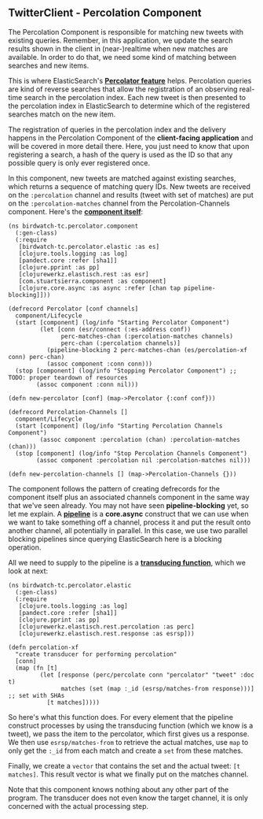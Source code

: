 ## TwitterClient - Percolation Component

The Percolation Component is responsible for matching new tweets with existing queries. Remember, in this application, we update the search results shown in the client in (near-)realtime when new matches are available. In order to do that, we need some kind of matching between searches and new items.

This is where ElasticSearch's **[Percolator feature](http://www.elasticsearch.org/guide/en/elasticsearch/reference/current/search-percolate.html)** helps. Percolation queries are kind of reverse searches that allow the registration of an observing real-time search in the percolation index. Each new tweet is then presented to the percolation index in ElasticSearch to determine which of the registered searches match on the new item.

The registration of queries in the percolation index and the delivery happens in the Percolation Component of the **client-facing application** and will be covered in more detail there. Here, you just need to know that upon registering a search, a hash of the query is used as the ID so that any possible query is only ever registered once.

In this component, new tweets are matched against existing searches, which returns a sequence of matching query IDs. New tweets are received on the ````:percolation```` channel and results (tweet with set of matches) are put on the ````:percolation-matches```` channel from the Percolation-Channels component. Here's the **[component itself](https://github.com/matthiasn/BirdWatch/blob/5fe69fbfaa956039e1f89a26811d0c86775dd594/Clojure-Websockets/TwitterClient/src/clj/birdwatch_tc/percolator/component.clj)**:

~~~
(ns birdwatch-tc.percolator.component
  (:gen-class)
  (:require
   [birdwatch-tc.percolator.elastic :as es]
   [clojure.tools.logging :as log]
   [pandect.core :refer [sha1]]
   [clojure.pprint :as pp]
   [clojurewerkz.elastisch.rest :as esr]
   [com.stuartsierra.component :as component]
   [clojure.core.async :as async :refer [chan tap pipeline-blocking]]))

(defrecord Percolator [conf channels]
  component/Lifecycle
  (start [component] (log/info "Starting Percolator Component")
         (let [conn (esr/connect (:es-address conf))
               perc-matches-chan (:percolation-matches channels)
               perc-chan (:percolation channels)]
           (pipeline-blocking 2 perc-matches-chan (es/percolation-xf conn) perc-chan)
           (assoc component :conn conn)))
  (stop [component] (log/info "Stopping Percolator Component") ;; TODO: proper teardown of resources
        (assoc component :conn nil)))

(defn new-percolator [conf] (map->Percolator {:conf conf}))

(defrecord Percolation-Channels []
  component/Lifecycle
  (start [component] (log/info "Starting Percolation Channels Component")
         (assoc component :percolation (chan) :percolation-matches (chan)))
  (stop [component] (log/info "Stop Percolation Channels Component")
        (assoc component :percolation nil :percolation-matches nil)))

(defn new-percolation-channels [] (map->Percolation-Channels {}))
~~~

The component follows the pattern of creating defrecords for the component itself plus an associated channels component in the same way that we've seen already. You may not have seen **pipeline-blocking** yet, so let me explain. A **[pipeline](https://clojure.github.io/core.async/#clojure.core.async/pipeline)** is a **core.async** construct that we can use when we want to take something off a channel, process it and put the result onto another channel, all potentially in parallel. In this case, we use two parallel blocking pipelines since querying ElasticSearch here is a blocking operation.

All we need to supply to the pipeline is a **[transducing function](https://github.com/matthiasn/BirdWatch/blob/5fe69fbfaa956039e1f89a26811d0c86775dd594/Clojure-Websockets/TwitterClient/src/clj/birdwatch_tc/percolator/elastic.clj)**, which we look at next:

~~~
(ns birdwatch-tc.percolator.elastic
  (:gen-class)
  (:require
   [clojure.tools.logging :as log]
   [pandect.core :refer [sha1]]
   [clojure.pprint :as pp]
   [clojurewerkz.elastisch.rest.percolation :as perc]
   [clojurewerkz.elastisch.rest.response :as esrsp]))

(defn percolation-xf
  "create transducer for performing percolation"
  [conn]
  (map (fn [t]
         (let [response (perc/percolate conn "percolator" "tweet" :doc t)
               matches (set (map :_id (esrsp/matches-from response)))] ;; set with SHAs
           [t matches]))))
~~~

So here's what this function does. For every element that the pipeline construct processes by using the transducing function (which we know is a tweet), we pass the item to the percolator, which first gives us a response. We then use ````esrsp/matches-from```` to retrieve the actual matches, use ````map```` to only get the ````:_id```` from each match and create a ````set```` from these matches.

Finally, we create a ````vector```` that contains the set and the actual tweet: ````[t matches]````. This result vector is what we finally put on the matches channel.

Note that this component knows nothing about any other part of the program. The transducer does not even know the target channel, it is only concerned with the actual processing step.
